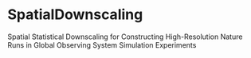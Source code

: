 # SpatialDownscaling
Spatial Statistical Downscaling for Constructing High-Resolution Nature Runs in Global Observing System Simulation Experiments
